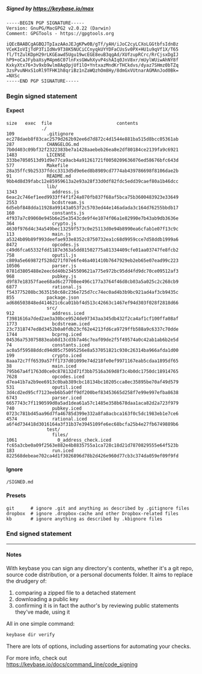 ##### Signed by https://keybase.io/max
```
-----BEGIN PGP SIGNATURE-----
Version: GnuPG/MacGPG2 v2.0.22 (Darwin)
Comment: GPGTools - https://gpgtools.org

iQEcBAABCgAGBQJTpIazAAoJEJgKPw0B/gTf/yAH/iJoC2cyLCXoLGGtbfsIdnBz
VCeKIoVIjTdP3TiIdNv9T38K5NUCiCCnyqkUYYDFaCUsSv0PX+HU1u9qVf1X/T65
fl/TtZulKDpH29rLKGEawd5Ugu19wcEGE8euB3qgAd/XUfzupRCrc/RrCjsxDgIJ
hP9+oCaJFybaXsyM4pm6C07lnFxsGWwhXyvP4shAIq0JnV8xr/mUylWUiwAhNY8f
KxkyXtx76+3v9xb9wlm8AqOpjUf1lO+YntxazMndKrTHCkdvs/dyaz7SHmz0bTZq
3zsPvuNHxS1oRl9TFHK1h8qriBz1nZaWQzhOm8Hy/8dmGxVUtnarAGMAnJod0Bk=
=NXSc
-----END PGP SIGNATURE-----

```

<!-- END SIGNATURES -->

### Begin signed statement 

#### Expect

```
size   exec  file                        contents                                                        
             ./                                                                                          
109            .gitignore                ec278daeb8f83cac2579d262b92ee6d7d872c4d1544e881ba515d8bcc05361ab
287            CHANGELOG.md              7b0d403c09bf32f2322383be7a1428aaebeb26ea8e2df80184ce2139fa9c6921
1483           LICENSE                   333be7050513d91d9e77ca9acb4a91261721f0050209636076ed58676bfc643d
577            Makefile                  28a35ffc9b25337fdcc3313d5d9e6ed8b8989cd7774ab439786698f8106dae2b
91             README.md                 9bb4d8d39fabc12e85959613a2e93a28f33d0df82fdc5edd39caef80a1b46dcc
               lib/                                                                                      
1343             address.js              6eac2c746ef1eed9933ff4f1f24a070fb837f68af5bca75b3600483923e33649
2553             bcdstream.js            6d5ebf848dda11928a99143a053f2c5703ed44e146adada3c164d76255bbdb17
160              constants.js            4f937a7c09060e945b6e25e3543cde9f4e1074f06a1e82990e7b43ab9db3636e
364              crypto.js               4630f976d4c34a549bec13259f573c0e25113d0e94b8990ea6cfab1e07f13c9c
113              main.js                 a5324b09b89f993deefae933e8352c8750732ea1c68d9959cce7d58ddb1999a6
8472             opcodes.js              c49d6fca65332fdd1187e363a5dd81502775a81334409cfe01aa03747fe8fcb2
758              oputil.js               c809a5e669872f528d271f07e6fe46a401410b7647929eb2eb65e07ead99c223
10506            parser.js               0781d3805488e2eec6d40b2345509621a775e972bc95dd4fd9dc70ce09512af3
968              pubkey.js               d9f87e18357faee68ad6c27708ee496c177a3764f46d8cb03a5a025c2c268cb9
6877             rational.js             f543775208bc3635150c68c236e725d7cc74ec0ad4b3b9bc921ad4af3cb9435c
855            package.json              ad686503848ed414621c6ca01bbf4d513c42663c1467ef94d303f028f2818d66
               src/                                                                                      
912              address.iced            f3981616a7ded2ae3a30bce9524de97343aa345db432f2ca4af1cf100ffa08af
1773             bcdstream.iced          23c7318747ed8d3452b0a0fdb23cf62e4213fd6ca9729ffb588a9c6337c70dde
1744             bcprng.iced             04536a753075883eab8d13cd3b7a46c7eaf09de2f5f49574a0c42ab1ab6b2e5d
74               constants.iced          ac0a5f59588ddcd94d05c75095256e8a537051821c930c26314ba966afda1d00
199              crypto.iced             8aaa72c7ff6539a57ff1737d01099e74d218fe0ef9971167eab5cdaa1895df65
38               main.iced               795b67a4f1763d0ce0c878132d71f3bb7516a369d8f3c4b0dc1750dc18914765
7628             opcodes.iced            d7ea41b7a2b9ee6913c0bab389cbc18134bc10205cca8ec35895be70af49d579
531              oputil.iced             3d4cd2ed95cf7123eeb6b5a0ff9df200bef83453665d258f7e99e997efba8638
6743             parser.iced             6657743c7f1190599d0a5ad1dea61a57c1485e358b678daa1aca82d2a723f979
740              pubkey.iced             0723c781bd45aa96d7fa46785d399e332a8fa8acbca163f0c5dc1983eb1e7ce6
4574             rational.iced           a6f4d734418d3016164a3f31b37e3945109fe6ec68bcfa25b4e27fb6749889b6
               test/                                                                                     
                 files/                                                                                  
1061               0_address_check.iced  fc65a3cbe0a09f2563e882e4b8835755a1ca728c18d21d7870829555e64f523b
183              run.iced                822568debeae702ca4d1f3026896d78b2d426e960d77cb3c374da059ef09f9fd
```

#### Ignore

```
/SIGNED.md
```

#### Presets

```
git      # ignore .git and anything as described by .gitignore files
dropbox  # ignore .dropbox-cache and other Dropbox-related files    
kb       # ignore anything as described by .kbignore files          
```

<!-- summarize version = 0.0.9 -->

### End signed statement

<hr>

#### Notes

With keybase you can sign any directory's contents, whether it's a git repo,
source code distribution, or a personal documents folder. It aims to replace the drudgery of:

  1. comparing a zipped file to a detached statement
  2. downloading a public key
  3. confirming it is in fact the author's by reviewing public statements they've made, using it

All in one simple command:

```bash
keybase dir verify
```

There are lots of options, including assertions for automating your checks.

For more info, check out https://keybase.io/docs/command_line/code_signing